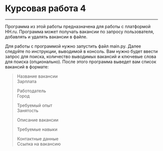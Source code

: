 Курсовая работа 4
=
---

Программа из этой работы предназначена для работы с платформой HH.ru.
Программа может получать вакансии по запросу пользователя, добавлять
и удалять вакансии в файле.

Для работы с программой нужно запустить файл main.py. Далее следуйте
по инструкции, выводимой в консоль. Вам нужно будет ввести запрос для поиска,
количество выводимых вакансий и ключевые слова для поиска (опционально).
После этого программа выведет вам список вакансий в формате:

> Название вакансии\
> Зарплата
> 
> Работодатель \
> Город
> 
> Требуемый опыт \
> Занятость
> 
> Описание вакансии
> 
> Требуемые навыки
> 
> Контактные данные \
> Ссылка на вакансию